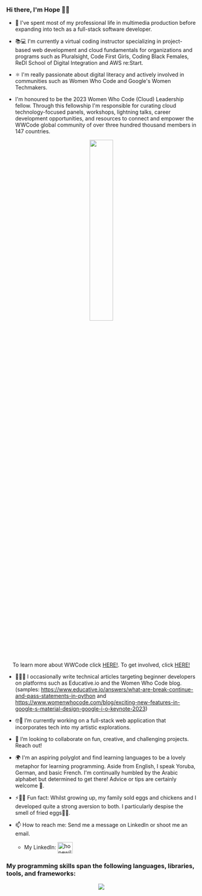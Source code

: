 
### Hi there, I'm Hope 👋🏾
- 🔭 I've spent most of my professional life in multimedia production before expanding into tech as a full-stack software developer. 

- 📚💻 I'm currently a virtual coding instructor specializing in project-based web development and cloud fundamentals for organizations and programs such as Pluralsight, Code First Girls, Coding Black Females, ReDI School of Digital Integration and AWS re:Start.

- ⚛️ I'm really passionate about digital literacy and actively involved in communities such as Women Who Code and Google's Women Techmakers.

- I'm honoured to be the 2023 Women Who Code (Cloud) Leadership fellow. Through this fellowship I'm responsible for curating cloud technology-focused panels, workshops, lightning talks, career development opportunities, and resources to connect and empower the WWCode global community of over three hundred thousand members in 147 countries.
<div align="center"><a href="https://media.licdn.com/dms/image/D5610AQHGIyd4tpQAuw/image-shrink_1280/0/1692817923502?e=1695614400&v=beta&t=bJB6C-GjfhBxOzTL2rBgiTt6RSDNIUOoSEJrcsf6fQA"><img align="center" src="https://media.licdn.com/dms/image/D5610AQHGIyd4tpQAuw/image-shrink_1280/0/1692817923502?e=1693472400&v=beta&t=3H3BJRzmiBharBPAxH5XvtV8rm8pKxCrMwhQFojzQTg" style="width: 35%"></a>
<p>To learn more about WWCode click <a href="https://www.womenwhocode.com/about/">HERE!</a>. To get involved, click <a href="https://www.womenwhocode.com/volunteer"/>HERE!</a></p>
</div>   

- 📝✍🏾 I occasionally write technical articles targeting beginner developers on platforms such as Educative.io and the Women Who Code blog. (samples: https://www.educative.io/answers/what-are-break-continue-and-pass-statements-in-python and https://www.womenwhocode.com/blog/exciting-new-features-in-google-s-material-design-google-i-o-keynote-2023)

- 🤓🎨 I’m currently working on a full-stack web application that incorporates tech into my artistic explorations.

- 🤝 I’m looking to collaborate on fun, creative, and challenging projects. Reach out!

- 🌍 I'm an aspiring polyglot and find learning languages to be a lovely metaphor for learning programming. Aside from English, I speak Yoruba, German, and basic French. I'm continually humbled by the Arabic alphabet but determined to get there! Advice or tips are certainly welcome 🥲.

- ⚡🐔🥚 Fun fact: Whilst growing up, my family sold eggs and chickens and I developed quite a strong aversion to both. I particularly despise the smell of fried eggs🍳🤢.

- 📫 How to reach me: Send me a message on LinkedIn or shoot me an email.
  - My LinkedIn: <a href="https://linkedin.com/in/hopeolaidewilson" rel="nofollow"><img align="center" src="https://raw.githubusercontent.com/rahuldkjain/github-profile-readme-generator/master/src/images/icons/Social/linked-in-alt.svg" alt="hopewilson" height="30" width="40" style="max-width: 100%;"></a>


<!--
**hopeolaide/hopeolaide** is a ✨ _special_ ✨ repository because its `README.md` (this file) appears on your GitHub profile.
-->
<!--[![@hopeolaide's Holopin board](https://holopin.me/hopeolaide)](https://holopin.io/@hopeolaide)-->

<h3>My programming skills span the following languages, libraries, tools, and frameworks:</h3>

<p align="center">
  <a href="https://skillicons.dev">
    <img src="https://skillicons.dev/icons?i=py,react,java,js,aws,typescript,nodejs,express,git,html,css,postman,postgresql,sass,bootstrap,gcp,flask,idea,spring,jest,linux,docker,gitlab,graphql,fastapi,gradle,nextjs,figma,vscode,replit,heroku,pr,webpack,vite&perline=17" />
  </a>
</p>

<!--[![My Skills](https://skillicons.dev/icons?i=py,react,aws,gcp,js,typescript,nodejs,express,git,html,css,postman,postgresql,sass,bootstrap,flask,java,idea,spring,jest,linux,docker,gitlab,graphql,fastapi,gradle,nextjs,figma,vscode,replit,heroku,pr,vite&perline=16)](https://skillicons.dev)-->
